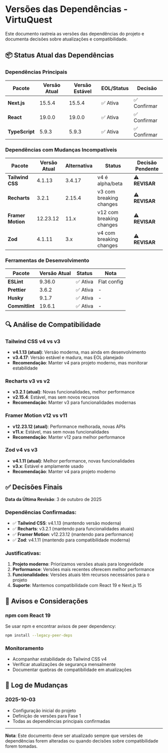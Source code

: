 # Versões das Dependências - VirtuQuest

Este documento rastreia as versões das dependências do projeto e documenta
decisões sobre atualizações e compatibilidade.

## 📦 Status Atual das Dependências

### Dependências Principais

| Pacote         | Versão Atual | Versão Estável | EOL/Status | Decisão      |
| -------------- | ------------ | -------------- | ---------- | ------------ |
| **Next.js**    | 15.5.4       | 15.5.4         | ✅ Ativa   | ✅ Confirmar |
| **React**      | 19.0.0       | 19.0.0         | ✅ Ativa   | ✅ Confirmar |
| **TypeScript** | 5.9.3        | 5.9.3          | ✅ Ativa   | ✅ Confirmar |

### Dependências com Mudanças Incompatíveis

| Pacote            | Versão Atual | Alternativa | Status                   | Decisão Pendente |
| ----------------- | ------------ | ----------- | ------------------------ | ---------------- |
| **Tailwind CSS**  | 4.1.13       | 3.4.17      | v4 é alpha/beta          | ⚠️ **REVISAR**   |
| **Recharts**      | 3.2.1        | 2.15.4      | v3 com breaking changes  | ⚠️ **REVISAR**   |
| **Framer Motion** | 12.23.12     | 11.x        | v12 com breaking changes | ⚠️ **REVISAR**   |
| **Zod**           | 4.1.11       | 3.x         | v4 com breaking changes  | ⚠️ **REVISAR**   |

### Ferramentas de Desenvolvimento

| Pacote         | Versão Atual | Status   | Nota        |
| -------------- | ------------ | -------- | ----------- |
| **ESLint**     | 9.36.0       | ✅ Ativa | Flat config |
| **Prettier**   | 3.6.2        | ✅ Ativa | -           |
| **Husky**      | 9.1.7        | ✅ Ativa | -           |
| **Commitlint** | 19.6.1       | ✅ Ativa | -           |

## 🔍 Análise de Compatibilidade

### Tailwind CSS v4 vs v3

- **v4.1.13 (atual)**: Versão moderna, mas ainda em desenvolvimento
- **v3.4.17**: Versão estável e madura, mas EOL planejado
- **Recomendação**: Manter v4 para projeto moderno, mas monitorar estabilidade

### Recharts v3 vs v2

- **v3.2.1 (atual)**: Novas funcionalidades, melhor performance
- **v2.15.4**: Estável, mas sem novos recursos
- **Recomendação**: Manter v3 para funcionalidades modernas

### Framer Motion v12 vs v11

- **v12.23.12 (atual)**: Performance melhorada, novas APIs
- **v11.x**: Estável, mas sem novas funcionalidades
- **Recomendação**: Manter v12 para melhor performance

### Zod v4 vs v3

- **v4.1.11 (atual)**: Melhor performance, novas funcionalidades
- **v3.x**: Estável e amplamente usado
- **Recomendação**: Manter v4 para projeto moderno

## ✅ Decisões Finais

**Data da Última Revisão**: 3 de outubro de 2025

### Dependências Confirmadas:

- ✅ **Tailwind CSS**: v4.1.13 (mantendo versão moderna)
- ✅ **Recharts**: v3.2.1 (mantendo para funcionalidades atuais)
- ✅ **Framer Motion**: v12.23.12 (mantendo para performance)
- ✅ **Zod**: v4.1.11 (mantendo para compatibilidade moderna)

### Justificativas:

1. **Projeto moderno**: Priorizamos versões atuais para longevidade
2. **Performance**: Versões mais recentes oferecem melhor performance
3. **Funcionalidades**: Versões atuais têm recursos necessários para o projeto
4. **Suporte**: Mantemos compatibilidade com React 19 e Next.js 15

## 🚨 Avisos e Considerações

### npm com React 19

Se usar npm e encontrar avisos de peer dependency:

```bash
npm install --legacy-peer-deps
```

### Monitoramento

- Acompanhar estabilidade do Tailwind CSS v4
- Verificar atualizações de segurança mensalmente
- Documentar quebras de compatibilidade em atualizações

## 📝 Log de Mudanças

### 2025-10-03

- Configuração inicial do projeto
- Definição de versões para Fase 1
- Todas as dependências principais confirmadas

---

**Nota**: Este documento deve ser atualizado sempre que versões de dependências
forem alteradas ou quando decisões sobre compatibilidade forem tomadas.
